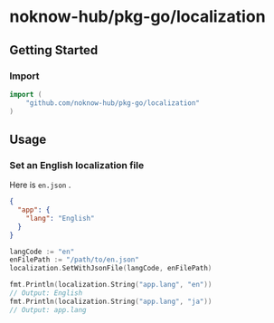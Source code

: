 # noknow-hub/pkg-go/localization

## Getting Started

### Import

```go
import (
    "github.com/noknow-hub/pkg-go/localization"
)
```

## Usage

### Set an English localization file

Here is `en.json` .

```json
{
  "app": {
    "lang": "English"
  }
}
```

```go
langCode := "en"
enFilePath := "/path/to/en.json"
localization.SetWithJsonFile(langCode, enFilePath)

fmt.Println(localization.String("app.lang", "en"))
// Output: English
fmt.Println(localization.String("app.lang", "ja"))
// Output: app.lang
```
